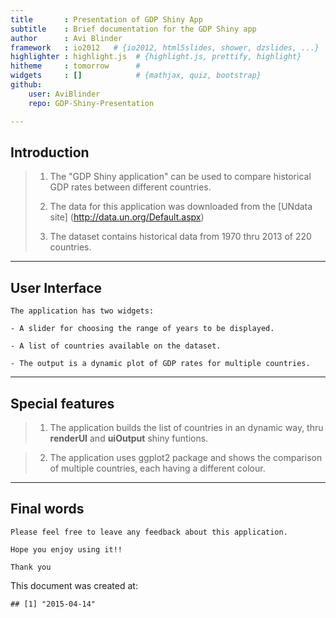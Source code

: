 ```yaml
---
title       : Presentation of GDP Shiny App
subtitle    : Brief documentation for the GDP Shiny app
author      : Avi Blinder
framework   : io2012   # {io2012, html5slides, shower, dzslides, ...}
highlighter : highlight.js  # {highlight.js, prettify, highlight}
hitheme     : tomorrow      # 
widgets     : []            # {mathjax, quiz, bootstrap}
github:
    user: AviBlinder
    repo: GDP-Shiny-Presentation

---
```


## Introduction

>    1. The "GDP Shiny application" can be used to compare historical GDP 
>    rates between different countries.
>    
>    
>    2. The data for this application was downloaded from the [UNdata site]
>    (http://data.un.org/Default.aspx)
>
>
>    3. The dataset contains historical data from 1970 thru 2013 of 220 countries.
>

---

##  User Interface

    The application has two widgets:
    
    - A slider for choosing the range of years to be displayed.
    
    - A list of countries available on the dataset.
    
    - The output is a dynamic plot of GDP rates for multiple countries.

---

## Special features

>    1. The application builds the list of countries in an dynamic way, 
>    thru **renderUI** and **uiOutput** shiny funtions.

>    2. The application uses ggplot2 package and shows the comparison of
>    multiple countries, each having a different colour.
    

---

## Final words

    Please feel free to leave any feedback about this application.
    
    Hope you enjoy using it!!
    
    Thank you

This document was created at: 


```
## [1] "2015-04-14"
```
